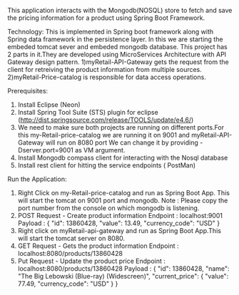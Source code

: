 

This application interacts with the Mongodb(NOSQL) store to fetch and save the pricing information for a product using Spring Boot Framework. 

Technology:
This is implemented in Spring boot framework along with Spring data framework in the persistence layer. 
In this we are starting the embeded tomcat sever and embeded mongodb database.
This project has 2 parts in it.They are developed using MicroServices Architecture with API Gateway design pattern.
1)myRetail-API-Gateway gets the request from the client for retreiving the product information from multiple sources.
2)myRetail-Price-catalog is responsible for data access operations.

Prerequisites:

1) Install Eclipse (Neon)
2) Install Spring Tool Suite (STS) plugin for eclipse (http://dist.springsource.com/release/TOOLS/update/e4.6/)
3) We need to make sure both projects are running on different ports.For this my-Retail-price-catalog we are running it on 9001 and myRetail-API-Gateway will run on 8080 port 
   We can change it by providing -Dserver.port=9001 as VM argument.
4) Install Mongodb compass client for interacting with the Nosql database
5) Install rest client for hitting the service endpoints ( PostMan)

Run the Application:
1) Right Click on my-Retail-price-catalog and run as Spring Boot App. This will start the tomcat on 9001 port and mongodb.
Note : Please copy the port number from the console on which mongodb is listening.
2) POST Request - 
 Create product information 
 Endpoint : localhost:9001
 Payload :  {
  "id": 13860428,
  "value": 13.49,
  "currency_code": "USD"
 }
3) Right click on myRetail-api-gateway and run as Spring Boot App.This will start the tomcat server on 8080.
4) GET Request -
 Gets the product information
 Endpoint : localhost:8080/products/13860428
5) Put Request - 
 Update the product price
 Endpoint : localhost:8080/products/13860428
 Payload : {
  "id": 13860428,
  "name": "The Big Lebowski (Blue-ray) (Widescreen)",
  "current_price": {
    "value": 77.49,
    "currency_code": "USD"
  }
 }





